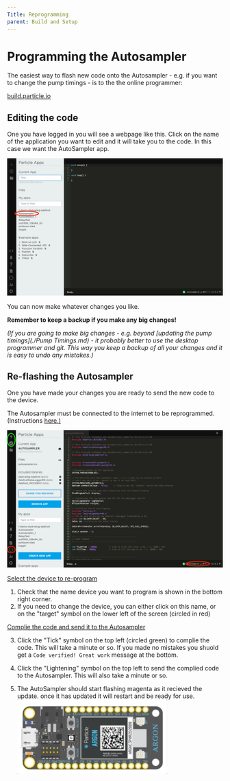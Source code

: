 ```yaml
---
Title: Reprogramming
parent: Build and Setup
---
```


# Programming the Autosampler

The easiest way to flash new code onto the Autosampler - e.g. if you want to change the pump timings - is to the the online programmer:

[build.particle.io](http://build.particle.io)



## Editing the code

One you have logged in you will see a webpage like this. Click on the name of the application you want to edit and it will take you to the code. In this case we want the AutoSampler app.

<img src="../img/buildParticleFirstPage.png"  width="700" />

You can now make whatever changes you like.

 **Remember to keep a backup if you make any big changes!**

*(If you are going to make big changes - e.g. beyond [updating the pump timings](./Pump Timings.md)  - it probably better to use the desktop programmer and git. This way you keep a backup of all your changes and it is easy to undo any mistakes.)*



## Re-flashing the Autosampler

One you have made your changes you are ready to send the new code to the device.

The Autosampler must be connected to the internet to be reprogrammed. (Instructions [here.)](../RemoteOps.md)

<img src="../img/Reflash.png"  width="700" />

<u>Select the device to re-program</u>

1. Check that the name device you want to program is shown in the bottom right corner.
2. If you need to change the device, you can either click on this name, or on the "target" symbol on the lower left of the screen (circled in red)

<u>Complie the code and send it to the Autosampler</u>

3. Click the "Tick" symbol on the top left (circled green) to complie the code. This will take a minute or so.  If you made no mistakes you shuold get a `Code verified! Great work` message at the bottom.

4. Click the "Lightening" symbol on the top left to send the complied code to the Autosampler. This will also take a minute or so. 

5. The AutoSampler should start flashing magenta as it recieved the update. once it has updated it will restart and be ready for use.
   <img src="../img/otaUpdate.gif" width="350:" />

   